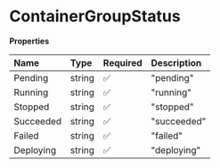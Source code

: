 # ContainerGroupStatus

**Properties**

| Name      | Type   | Required | Description |
| :-------- | :----- | :------- | :---------- |
| Pending   | string | ✅       | "pending"   |
| Running   | string | ✅       | "running"   |
| Stopped   | string | ✅       | "stopped"   |
| Succeeded | string | ✅       | "succeeded" |
| Failed    | string | ✅       | "failed"    |
| Deploying | string | ✅       | "deploying" |
